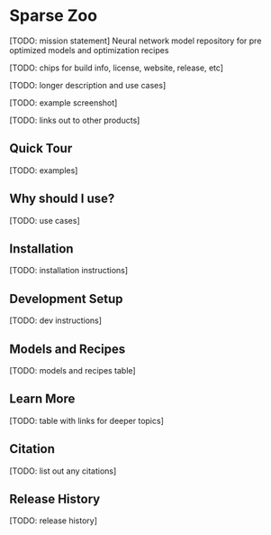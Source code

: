 # Sparse Zoo

[TODO: mission statement] Neural network model repository for pre optimized models and optimization recipes

[TODO: chips for build info, license, website, release, etc]

[TODO: longer description and use cases]

[TODO: example screenshot]

[TODO: links out to other products]

## Quick Tour
[TODO: examples]

## Why should I use?
[TODO: use cases]

## Installation
[TODO: installation instructions]

## Development Setup
[TODO: dev instructions]

## Models and Recipes
[TODO: models and recipes table]

## Learn More
[TODO: table with links for deeper topics]

## Citation
[TODO: list out any citations]

## Release History
[TODO: release history]

